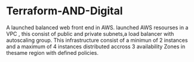 # Terraform-AND-Digital

A launched balanced web front end in AWS.
launched AWS resourses in a VPC , this consist of public and private subnets,a load balancer with autoscaling group.
This infrastructure consist of a minimun of 2 instances and a maximum of 4 instances distributed accross 3 availability Zones in thesame region with defined policies.
